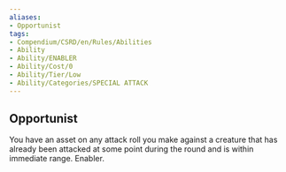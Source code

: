 ```yaml
---
aliases:
- Opportunist
tags:
- Compendium/CSRD/en/Rules/Abilities
- Ability
- Ability/ENABLER
- Ability/Cost/0
- Ability/Tier/Low
- Ability/Categories/SPECIAL ATTACK
---
```


  
## Opportunist  
You have an asset on any attack roll you make against a creature that has already been attacked at some point during the round and is within immediate range. Enabler. 